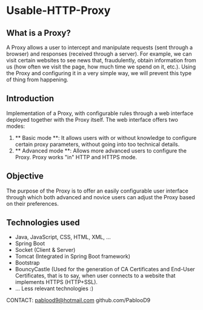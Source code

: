# Usable-HTTP-Proxy

## What is a Proxy?
A Proxy allows a user to intercept and manipulate requests (sent through a browser) and responses (received through a server). For example, we can visit certain websites to see news that, fraudulently, obtain information from us (how often we visit the page, how much time we spend on it, etc.). Using the Proxy and configuring it in a very simple way, we will prevent this type of thing from happening.

## Introduction
Implementation of a Proxy, with configurable rules through a web interface deployed together with the Proxy itself.
The web interface offers two modes:
1. ** Basic mode **:
It allows users with or without knowledge to configure certain proxy parameters, without going into too technical details.
1. ** Advanced mode **:
Allows more advanced users to configure the Proxy.
Proxy works "in" HTTP and HTTPS mode.

## Objective
The purpose of the Proxy is to offer an easily configurable user interface through which both advanced and novice users can adjust the Proxy based on their preferences.

## Technologies used
* Java, JavaScript, CSS, HTML, XML, ...
* Spring Boot
* Socket (Client & Server)
* Tomcat (Integrated in Spring Boot framework)
* Bootstrap
* BouncyCastle (Used for the generation of CA Certificates and End-User Certificates, that is to say, when user connects to a website that implements HTTPS (HTTP+SSL).
* ... Less relevant technologies :)

CONTACT:
pablood9@hotmail.com
github.com/PablooD9
